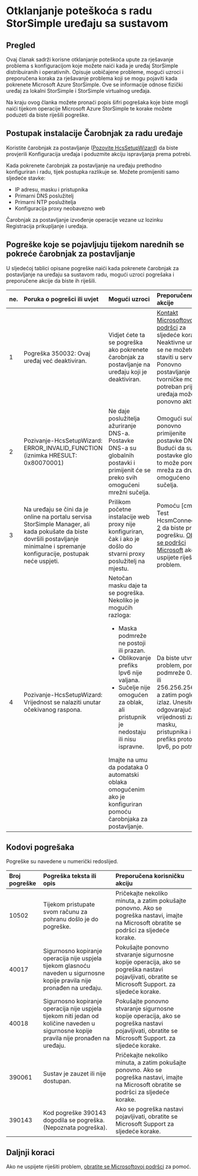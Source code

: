 <properties 
   pageTitle="Otklanjanje poteškoća distribuiranih StorSimple uređaja | Microsoft Azure"
   description="U članku se opisuje kako dijagnosticirajte i Otklonite pogreške koje se pojavljuju na uređaju StorSimple koji se trenutno distribuiranih i operativnih."
   services="storsimple"
   documentationCenter="NA"
   authors="SharS"
   manager="carmonm"
   editor="" />
<tags 
   ms.service="storsimple"
   ms.devlang="NA"
   ms.topic="article"
   ms.tgt_pltfrm="NA"
   ms.workload="TBD"
   ms.date="05/16/2016"
   ms.author="v-sharos" />

# <a name="troubleshoot-an-operational-storsimple-device"></a>Otklanjanje poteškoća s radu StorSimple uređaju sa sustavom

## <a name="overview"></a>Pregled

Ovaj članak sadrži korisne otklanjanje poteškoća upute za rješavanje problema s konfiguracijom koje možete naići kada je uređaj StorSimple distribuiranih i operativnih. Opisuje uobičajene probleme, mogući uzroci i preporučena koraka za rješavanje problema koji se mogu pojaviti kada pokrenete Microsoft Azure StorSimple. Ove se informacije odnose fizički uređaj za lokalni StorSimple i StorSimple virtualnog uređaja.

Na kraju ovog članka možete pronaći popis šifri pogrešaka koje biste mogli naići tijekom operacije Microsoft Azure StorSimple te korake možete poduzeti da biste riješili pogreške. 

## <a name="setup-wizard-process-for-operational-devices"></a>Postupak instalacije Čarobnjak za radu uređaje

Koristite čarobnjak za postavljanje ([Pozovite HcsSetupWizard][1]) da biste provjerili Konfiguracija uređaja i poduzmite akciju ispravljanja prema potrebi.

Kada pokrenete čarobnjak za postavljanje na uređaju prethodno konfiguriran i radu, tijek postupka razlikuje se. Možete promijeniti samo sljedeće stavke:

- IP adresu, masku i pristupnika
- Primarni DNS poslužitelj
- Primarni NTP poslužitelja
- Konfiguracija proxy neobavezno web

Čarobnjak za postavljanje izvođenje operacije vezane uz lozinku Registracija prikupljanje i uređaja.

## <a name="errors-that-occur-during-subsequent-runs-of-the-setup-wizard"></a>Pogreške koje se pojavljuju tijekom narednih se pokreće čarobnjak za postavljanje

U sljedećoj tablici opisane pogreške naići kada pokrenete čarobnjak za postavljanje na uređaju sa sustavom radu, mogući uzroci pogrešaka i preporučene akcije da biste ih riješili. 

| ne. | Poruka o pogrešci ili uvjet | Mogući uzroci | Preporučene akcije |
|:--- |:-------------------------- |:--------------- |:------------------ |
|  1  | Pogreška 350032: Ovaj uređaj već deaktiviran. | Vidjet ćete ta se pogreška ako pokrenete čarobnjak za postavljanje na uređaju koji je deaktiviran. | [Kontakt Microsoftovoj podršci](storsimple-contact-microsoft-support.md) za sljedeće korake. Neaktivne uređaju se ne možete staviti u servisu. Ponovno postavljanje tvorničke možda potreban prije uređaja možete ponovno aktivirati. |
|  2  | Pozivanje-HcsSetupWizard: ERROR_INVALID_FUNCTION (iznimka HRESULT: 0x80070001) | Ne daje poslužitelja ažuriranje DNS-a. Postavke DNS-a su globalnih postavki i primijenit će se preko svih omogućeni mrežni sučelja. | Omogući sučelje i ponovno primijenite postavke DNS-a. Budući da su te postavke globalne to može poremetiti mreža za druge omogućeno sučelja. |
|  3  | Na uređaju se čini da je online na portalu servisa StorSimple Manager, ali kada pokušate da biste dovršili postavljanje minimalne i spremanje konfiguracije, postupak neće uspjeti. | Prilikom početne instalacije web proxy nije konfiguriran, čak i ako je došlo do stvarni proxy poslužitelj na mjestu. | Pomoću [cmdleta Test HcsmConnection] [ 2] da biste pronašli pogrešku. [Obratite se podršci Microsoft](storsimple-contact-microsoft-support.md) ako ne uspijete riješiti problem. |
|  4  | Pozivanje-HcsSetupWizard: Vrijednost se nalaziti unutar očekivanog raspona. | Netočan masku daje ta se pogreška. Nekoliko je mogućih razloga: <ul><li> Maska podmreže ne postoji ili prazan.</li><li>Oblikovanje prefiks Ipv6 nije valjana.</li><li>Sučelje nije omogućen za oblak, ali pristupnik je nedostaju ili nisu ispravne.</li></ul>Imajte na umu da podataka 0 automatski oblaka omogućenim ako je konfiguriran pomoću čarobnjaka za postavljanje. | Da biste utvrdili problem, pomoću podmreže 0.0.0.0 ili 256.256.256.256, a zatim pogledajte izlaz. Unesite odgovarajuće vrijednosti za masku, pristupnika i prefiks protokola Ipv6, po potrebi. |
 
## <a name="error-codes"></a>Kodovi pogrešaka

Pogreške su navedene u numerički redoslijed.

|Broj pogreške|Pogreška teksta ili opis|Preporučena korisničku akciju|
|:---|:---|:---|
|10502|Tijekom pristupate svom računu za pohranu došlo je do pogreške.|Pričekajte nekoliko minuta, a zatim pokušajte ponovno. Ako se pogreška nastavi, imajte na Microsoft obratite se podršci za sljedeće korake.|
|40017|Sigurnosno kopiranje operacija nije uspjela tijekom glasnoću naveden u sigurnosne kopije pravila nije pronađen na uređaju.|Pokušajte ponovno stvaranje sigurnosne kopije operacija, ako se pogreška nastavi pojavljivati, obratite se Microsoft Support. za sljedeće korake.|
|40018|Sigurnosno kopiranje operacija nije uspjela tijekom niti jedan od količine naveden u sigurnosne kopije pravila nije pronađen na uređaju. |Pokušajte ponovno stvaranje sigurnosne kopije operacija, ako se pogreška nastavi pojavljivati, obratite se Microsoft Support. za sljedeće korake.|
|390061|Sustav je zauzet ili nije dostupan.|Pričekajte nekoliko minuta, a zatim pokušajte ponovno. Ako se pogreška nastavi, imajte na Microsoft obratite se podršci za sljedeće korake.|
|390143|Kod pogreške 390143 dogodila se pogreška. (Nepoznata pogreška).|Ako se pogreška nastavi pojavljivati, obratite se Microsoft Support za sljedeće korake.|

## <a name="next-steps"></a>Daljnji koraci

Ako ne uspijete riješiti problem, [obratite se Microsoftovoj podršci](storsimple-contact-microsoft-support.md) za pomoć. 


[1]: https://technet.microsoft.com/en-us/%5Clibrary/Dn688135(v=WPS.630).aspx
[2]: https://technet.microsoft.com/en-us/%5Clibrary/Dn715782(v=WPS.630).aspx
